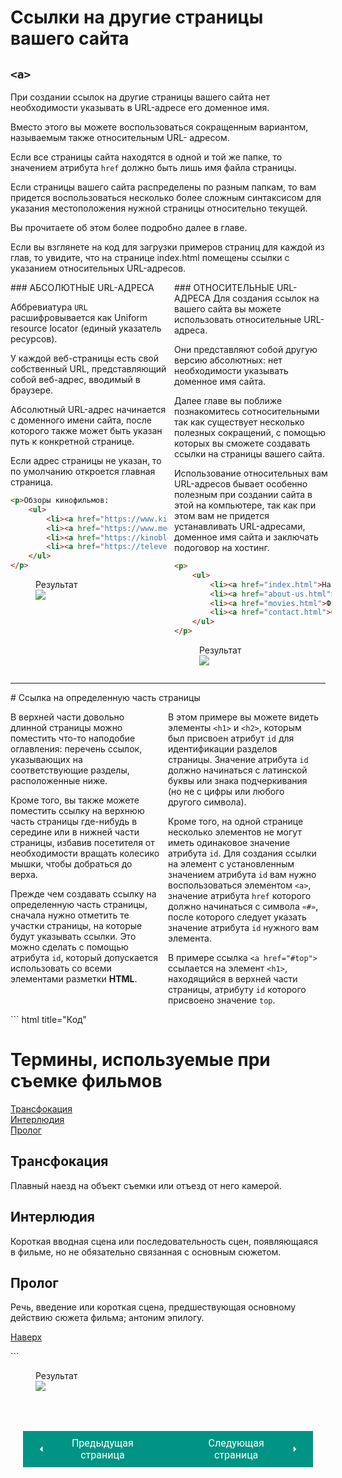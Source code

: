 # Ссылки на другие страницы вашего сайта

## `<a>`

При создании ссылок на другие страницы вашего сайта нет необходимости указывать в URL-адресе его доменное имя.

Вместо этого вы можете воспользоваться сокращенным вариантом, называемым также относительным URL- адресом.

Если все страницы сайта находятся в одной и той же папке, то значением атрибута `href` должно быть лишь имя файла страницы.

Если страницы вашего сайта распределены по разным папкам, то вам придется воспользоваться несколько более сложным синтаксисом для указания местоположения нужной страницы относительно текущей.

Вы прочитаете об этом более подробно далее в главе.

Если вы взглянете на код для загрузки примеров страниц для каждой из глав, то увидите, что на странице index.html помещены ссылки с указанием относительных URL-адресов.

<div style="display:flex;" markdown>
<div style="flex:1;margin-right:10px;width:50%;" markdown>
### АБСОЛЮТНЫЕ URL-АДРЕСА

Аббревиатура `URL` расшифровывается как Uniform resource locator (единый указатель ресурсов).

У каждой веб-страницы есть свой собственный URL, представляющий собой веб-адрес, вводимый в браузере.

Абсолютный URL-адрес начинается с доменного имени сайта, после которого также может быть указан путь к конкретной странице.

Если адрес страницы не указан, то по умолчанию откроется главная страница.

``` html title="Абсолютные URL-адреса"
<p>Обзоры кинофильмов:
    <ul>
        <li><a href="https://www.kinopoisk.ru">Кинопоиск</a></li>
        <li><a href="https://www.megacritic.ru">Мегакритик</a></li>
        <li><a href="https://kinoblog.org">Киноблог</a></li>
        <li><a href="https://televesti.ru">Телевести.Ру</a></li>
    </ul>
</p>
```

<figure><figcaption>Результат</figcaption><img src="/html-css-manual/assets/images/absolutelink.png"></figure></div>

<div style="flex:1;margin-right:10px;width:50%;" markdown>
### ОТНОСИТЕЛЬНЫЕ URL-АДРЕСА
Для создания ссылок на вашего сайта вы можете использовать относительные URL-адреса.

Они представляют собой другую версию абсолютных: нет необходимости указывать доменное имя сайта.

Далее главе вы поближе познакомитесь сотносительными так как существует несколько полезных сокращений, с помощью которых вы сможете создавать ссылки на страницы вашего сайта.

Использование относительных вам URL-адресов бывает особенно полезным при создании сайта в этой на компьютере, так как при этом вам не придется устанавливать URL-адресами, доменное имя сайта и заключать подоговор на хостинг.
``` html title="Относительные URL-адреса"
<p>
    <ul>
        <li><a href="index.html">На главную</a></li>
        <li><a href="about-us.html">О нас</a></li>
        <li><a href="movies.html">Фильмы</a></li>
        <li><a href="contact.html">Обратная связь</a></li>
    </ul>
</p>
```

<figure><figcaption>Результат</figcaption><img src="/html-css-manual/assets/images/relativelink.png"></figure></div></div>
<hr>
# Ссылка на определенную часть страницы
<div style="display:flex;" markdown>
<div style="flex:1;margin-right:10px;width:50%;" markdown>

В верхней части довольно длинной страницы можно поместить что-то наподобие оглавления: перечень ссылок, указывающих на соответствующие разделы, расположенные ниже.

Кроме того, вы также можете поместить ссылку на верхнюю часть страницы где-нибудь в середине или в нижней части страницы, избавив посетителя от необходимости вращать колесико мышки, чтобы добраться до верха.

Прежде чем создавать ссылку на определенную часть страницы, сначала нужно отметить те участки страницы, на которые будут указывать ссылки. Это можно сделать с помощью атрибута `id`, который допускается использовать со всеми элементами разметки **HTML**.
</div>
<div style="flex:1;margin-right:10px;width:50%;" markdown>

В этом примере вы можете видеть элементы `<h1>` и `<h2>`, которым был присвоен атрибут `id` для идентификации разделов страницы. Значение атрибута `id` должно начинаться с латинской буквы или знака подчеркивания (но не с цифры или любого другого символа).

Кроме того, на одной странице несколько элементов не могут иметь одинаковое значение атрибута `id`. Для создания ссылки на элемент с установленным значением атрибута `id` вам нужно воспользоваться элементом `<а>`, значение атрибута `href` которого должно начинаться с символа `«#»`, после которого следует указать значение атрибута `id` нужного вам элемента.

В примере ссылка `<a href="#top">` ссылается на элемент `<h1>`, находящийся в верхней части страницы, атрибуту `id` которого присвоено значение `top`.
</div></div>
<div style="display:flex;" markdown>
<div style="flex:1;margin-right:10px;width:50%;" markdown>
``` html title="Код"
<h1 id="top">Термины, используемые при съемке фильмов</h1>
<a href="#zoom">Трансфокация</a><br />
<a href="#interlude">Интерлюдия</a><br />
<a href="#prologue">Пролог</a><br/>
<h2 id="zoom">Трансфокация</h2>
<p>Плавный наезд на объект съемки 
или отъезд от него камерой.</p>
<h2 id="interlude">Интерлюдия</h2>
<p>Короткая вводная сцена или последовательность сцен, 
появляющаяся в фильме, но не обязательно
связанная с основным сюжетом.</p>
<h2 id="prologue">Пролог</h2>
<p>Речь, введение или короткая сцена, 
предшествующая основному действию сюжета фильма; антоним эпилогу.</p>
<p><a href="#top">Наверх</a></p>
```
<figure><figcaption>Результат</figcaption><img src="/html-css-manual/assets/images/certainpartex.png"></figure></div></div>

<div style="display: flex; justify-content: space-between; padding: 20px; margin-top:30px;"><button class="custom-button" style="background-color: rgb(0, 148, 133); color: white; font-family: 'Roboto', sans-serif; border: none; cursor: pointer; padding: 10px 20px; font-size: 16px; display: flex; align-items: center;" onclick="window.location.href='/html-css-manual/html/link/explain'"><svg xmlns="http://www.w3.org/2000/svg" viewBox="0 0 24 24" style="fill: white; width: 20px; height: 20px;"><path d="M15 18l-6-6 6-6" /></svg><span style="margin: 0 10px;">Предыдущая страница</span></button><button class="custom-button" style="background-color: rgb(0, 148, 133); color: white; font-family: 'Roboto', sans-serif; border: none; cursor: pointer; padding: 10px 20px; font-size: 16px; display: flex; align-items: center;" onclick="window.location.href='/html-css-manual/html/link/structure'"><span style="margin: 0 10px;">Следующая страница</span><svg xmlns="http://www.w3.org/2000/svg" viewBox="0 0 24 24" style="fill: white; width: 20px; height: 20px;"><path d="M9 18l6-6-6-6" /></svg></button></div>
